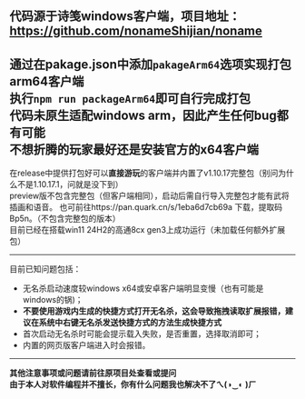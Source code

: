 代码源于诗笺windows客户端，项目地址：https://github.com/nonameShijian/noname  
---
通过在**pakage.json**中添加`pakageArm64`选项实现打包arm64客户端    
执行`npm run packageArm64`即可自行完成打包  
**代码未原生适配windows arm，因此产生任何bug都有可能**     
**不想折腾的玩家最好还是安装官方的x64客户端**
---
在release中提供打包好可以**直接游玩**的客户端并内置了v1.10.17完整包（别问为什么不是1.10.17.1，问就是没下到）  
preview版不包含完整包（但客户端相同），启动后需自行导入完整包才能有武将插画和语音。
也可前往https://pan.quark.cn/s/1eba6d7cb69a 下载，提取码Bp5n。（不包含完整包的版本）    
目前已经在搭载win11 24H2的高通8cx gen3上成功运行（未加载任何额外扩展包） 

---
目前已知问题包括：    
- 无名杀启动速度较windows x64或安卓客户端明显变慢（也有可能是windows的锅)；
- **不要使用游戏内生成的快捷方式打开无名杀，这会导致拖拽读取扩展报错，建议在系统中右键无名杀发送快捷方式的方法生成快捷方式**    
- 首次启动无名杀时可能会提示载入失败，是否重置，选择取消即可；    
- 内置的网页版客户端进入时会报错。    
---
**其他注意事项或问题请前往原项目处查看或提问**    
**由于本人对软件编程并不擅长，你有什么问题我也解决不了ㄟ(◑‿◐ )ㄏ**
